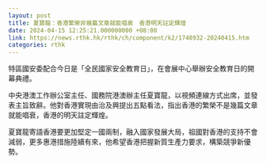 ```yaml
---
layout: post
title: 夏寶龍：香港繁榮非幾篇文章就能唱衰　香港明天註定輝煌
date: 2024-04-15 12:25:21.000000000 +08:00
link: https://news.rthk.hk/rthk/ch/component/k2/1748932-20240415.htm
categories: rthk
---
```


特區國安委配合今日是「全民國家安全教育日」，在會展中心舉辦安全教育日的開幕典禮。

中央港澳工作辦公室主任、國務院港澳辦主任夏寶龍，以視頻連線方式出席，並發表主旨致辭。他對香港實現由治及興提出五點看法，指出香港的繁榮不是幾篇文章就能唱衰，香港的明天註定輝煌。

夏寶龍寄語香港要更加堅定一國兩制，融入國家發展大局，祖國對香港的支持不會減弱，更多惠港措施陸續有來，他希望香港把握新質生產力要求，構築競爭新優勢。
